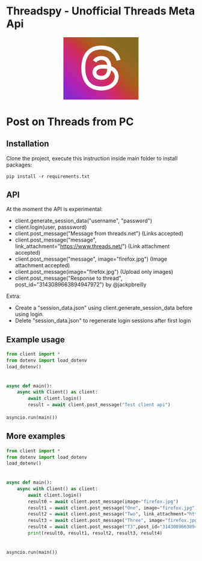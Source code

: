 # Threadspy - Unofficial Threads Meta Api

<p align="center">
  <img src=".github/cover.png" alt="cover" width="200px" />
</p>

# Post on Threads from PC
## Installation
Clone the project, execute this instruction inside main folder to install packages:

```shell
pip install -r requirements.txt
```

## API
At the moment the API is experimental:
- client.generate_session_data("username", "password")
- client.login(user, passsword)
- client.post_message("Message from threads.net") (Links accepted)
- client.post_message("message", link_attachment="https://www.threads.net/") (Link attachment accepted)
- client.post_message("message",  image="firefox.jpg") (Image attachment accepted)
- client.post_message(image="firefox.jpg") (Upload only images)
- client.post_message("Response to thread", post_id="3143089663894947972") by @jackpbreilly 

Extra:
- Create a "session_data.json" using client.generate_session_data before using login.
- Delete "session_data.json" to regenerate login sessions after first login

## Example usage

```python
from client import *
from dotenv import load_dotenv
load_dotenv()


async def main():
    async with Client() as client:
        await client.login()
        result = await client.post_message("Test client api")

asyncio.run(main())
```

## More examples

```python
from client import *
from dotenv import load_dotenv
load_dotenv()


async def main():
    async with Client() as client:
        await client.login()
        result0 = await client.post_message(image="firefox.jpg")
        result1 = await client.post_message("One", image="firefox.jpg")
        result2 = await client.post_message("Two", link_attachment="https://twitter.com")
        result3 = await client.post_message("Three", image="firefox.jpg", link_attachment="https://chrome.com")
        result4 = await client.post_message("T3",post_id="3143089663894947972")
        print(result0, result1, result2, result3, result4)


asyncio.run(main())
```